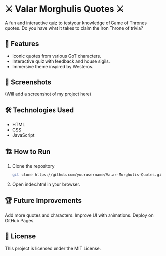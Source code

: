 # ⚔️ Valar Morghulis Quotes ⚔️

A fun and interactive quiz to testyour knowledge of Game of Thrones quotes. Do you have what it takes to claim the Iron Throne of trivia? 

## 🚀 Features 
- Iconic quotes from various GoT characters.
- Interactive quiz with feedback and house sigils.
- Immersive theme inspired by Westeros.

## 📸 Screenshots
(Will add a screenshot of my project here)

## 🛠️ Technologies Used
- HTML
- CSS
- JavaScript

## 🏗️ How to Run
1. Clone the repository:
   ```bash
   git clone https://github.com/yourusername/Valar-Morghulis-Quotes.git

2. Open index.html in your browser.

## 🏆 Future Improvements

Add more quotes and characters.
Improve UI with animations.
Deploy on GitHub Pages.

## 📜 License

This project is licensed under the MIT License.
